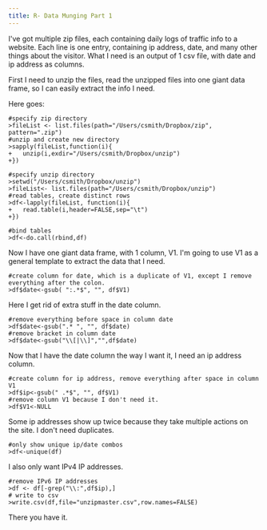 ```yaml
---
title: R- Data Munging Part 1
---
```


I've got multiple zip files, each containing daily logs of traffic info to a website. Each line is one entry, containing ip address, date, and many other things about the visitor. What I need is an output of 1 csv file, with date and ip address as columns.

First I need to unzip the files, read the unzipped files into one giant data frame, so I can easily extract the info I need.

Here goes:

	#specify zip directory
	>fileList <- list.files(path="/Users/csmith/Dropbox/zip", pattern=".zip")
	#unzip and create new directory
	>sapply(fileList,function(i){
	+	unzip(i,exdir="/Users/csmith/Dropbox/unzip")
	+})

	#specify unzip directory
	>setwd("/Users/csmith/Dropbox/unzip")
	>fileList<- list.files(path="/Users/csmith/Dropbox/unzip")
	#read tables, create distinct rows
	>df<-lapply(fileList, function(i){
	+	read.table(i,header=FALSE,sep="\t")
	+})

	#bind tables
	>df<-do.call(rbind,df)

Now I have one giant data frame, with 1 column, V1. I'm going to use V1 as a general template to extract the data that I need.

	#create column for date, which is a duplicate of V1, except I remove everything after the colon.
	>df$date<-gsub( ":.*$", "", df$V1)

Here I get rid of extra stuff in the date column.

	#remove everything before space in column date
	>df$date<-gsub(".* ", "", df$date)
	#remove bracket in column date
	>df$date<-gsub("\\[|\\]","",df$date)

Now that I have the date column the way I want it, I need an ip address column.

	#create column for ip address, remove everything after space in column V1
	>df$ip<-gsub(" .*$", "", df$V1)
	#remove column V1 because I don't need it.
	>df$V1<-NULL

Some ip addresses show up twice because they take multiple actions on the site. I don't need duplicates.

	#only show unique ip/date combos
	>df<-unique(df)

I also only want IPv4 IP addresses.

	#remove IPv6 IP addresses
	>df <- df[-grep("\\:",df$ip),]
	# write to csv
	>write.csv(df,file="unzipmaster.csv",row.names=FALSE)

There you have it.